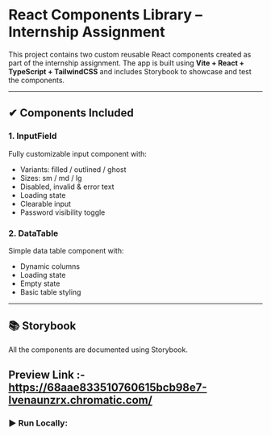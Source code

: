 # React Components Library – Internship Assignment

This project contains two custom reusable React components created as part of the internship assignment. The app is built using **Vite + React + TypeScript + TailwindCSS** and includes Storybook to showcase and test the components.

---

## ✔ Components Included

### 1. InputField
Fully customizable input component with:
- Variants: filled / outlined / ghost
- Sizes: sm / md / lg
- Disabled, invalid & error text
- Loading state
- Clearable input
- Password visibility toggle

### 2. DataTable
Simple data table component with:
- Dynamic columns
- Loading state
- Empty state
- Basic table styling

---

## 📚 Storybook
All the components are documented using Storybook.

## Preview Link :- https://68aae833510760615bcb98e7-lvenaunzrx.chromatic.com/

### ▶ Run Locally:


